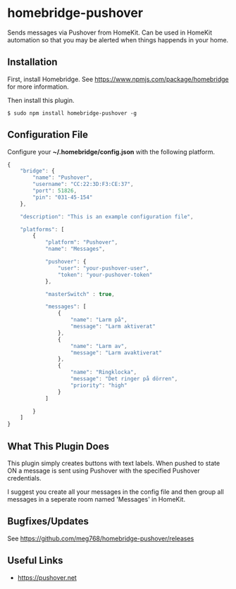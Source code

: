 # homebridge-pushover

Sends messages via Pushover from HomeKit. Can be used in HomeKit automation 
so that you may be alerted when things happends in your home.

## Installation

First, install Homebridge. See https://www.npmjs.com/package/homebridge
for more information.

Then install this plugin.

    $ sudo npm install homebridge-pushover -g

## Configuration File

Configure your **~/.homebridge/config.json** with the following platform.


```javascript
{
    "bridge": {
        "name": "Pushover",
        "username": "CC:22:3D:F3:CE:37",
        "port": 51826,
        "pin": "031-45-154"
    },

    "description": "This is an example configuration file",

    "platforms": [
        {
            "platform": "Pushover",
            "name": "Messages",

            "pushover": {
                "user": "your-pushover-user",
                "token": "your-pushover-token"
            },

            "masterSwitch" : true,

            "messages": [
                {
                    "name": "Larm på",
                    "message": "Larm aktiverat"
                },
                {
                    "name": "Larm av",
                    "message": "Larm avaktiverat"
                },
                {
                    "name": "Ringklocka",
                    "message": "Det ringer på dörren",
                    "priority": "high"
                }
            ]

        }
    ]
}

```
## What This Plugin Does

This plugin simply creates buttons with text labels. When pushed to state ON
a message is sent using Pushover with the specified Pushover credentials.

I suggest you create all your messages in the config file
and then group all messages in a seperate room named 'Messages' in HomeKit.

## Bugfixes/Updates

See https://github.com/meg768/homebridge-pushover/releases

## Useful Links

* https://pushover.net
